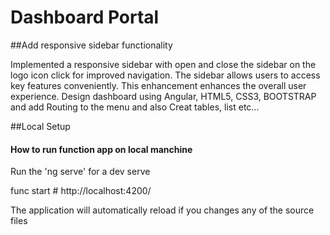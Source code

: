 # Dashboard Portal

##Add responsive sidebar functionality

Implemented a responsive sidebar with open and close the sidebar on the logo icon click for improved navigation. The sidebar allows users to access key features conveniently. This enhancement enhances the overall user experience.
Design dashboard using Angular, HTML5, CSS3, BOOTSTRAP and add Routing to the menu and also Creat tables, list etc...


##Local Setup


#### How to run function app on local manchine 
Run the 'ng serve' for a dev serve

func start # http://localhost:4200/

The application will automatically reload if you changes any of the source files
